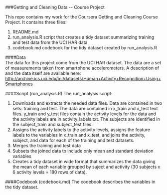 ###Getting and Cleaning Data -- Course Project  
  
This repo contains my work for the Coursera Getting and Cleaning Course Project. It contains three files:   
1.  README.md         
2.  run_analysis.R  script that creates a tidy dataset summarizing training and test data from the UCI HAR data  
3.  codebook.md     codebook for the tidy dataset created by run_analysis.R  

####Data  
The data for this project come from the UCI HAR dataset. The data are a set of measurements taken from smartphone accelerometers.  A description of and the data itself are available here: http://archive.ics.uci.edu/ml/datasets/Human+Activity+Recognition+Using+Smartphones 

####Script (run_analysis.R)
The run_analysis script:
  1. Downloads and extracts the needed data files. Data are contained in two sets: training and test.  The data are contained in x_train and x_test text files. y_train and y_test files contain the activity levels for the data and the activity labels are in activity_labels.txt. The subjects are identified in the subject_train and subject_test files. 
  2. Assigns the activity labels to the activity levels, assigns the feature labels to the variables in x_train and x_test,  and joins the activity, subject, and data for each of the training and test datasets. 
  3. Merges the training and test data
  4. Subsets the joined data to include only mean and standard deviation variables
  5. Creates a tidy dataset in wide format that summarizes the data giving the mean of each variable grouped by suject and activity (30 subjects x 6 activity levels = 180 rows of data). 

####Codebook (codebook.md)
The codebook describes the variables in the tidy dataset. 
  
